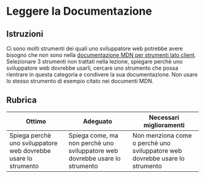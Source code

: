# Leggere la Documentazione

## Istruzioni

Ci sono molti strumenti dei quali uno sviluppatore web potrebbe avere bisogno che non sono nella [documentazione MDN per strumenti lato client](https://developer.mozilla.org/docs/Learn/Tools_and_testing/Understanding_client-side_tools/Overview). Selezionare 3 strumenti non trattati nella lezione, spiegare perchè uno sviluppatore web dovrebbe usarli, cercare uno strumento che possa rientrare in questa categoria e condivere la sua documentazione. Non usare lo stesso strumento di esempio citato nei documenti MDN.

## Rubrica

| Ottimo                                                         | Adeguato                                                                    | Necessari miglioramenti                                                     |
| -------------------------------------------------------------- | --------------------------------------------------------------------------- | --------------------------------------------------------------------------- |
| Spiega perchè uno sviluppatore web dovrebbe usare lo strumento | Spiega come, ma non perchè uno sviluppatore web dovrebbe usare lo strumento | Non menziona come o perchè uno sviluppatore web dovrebbe usare lo strumento |
